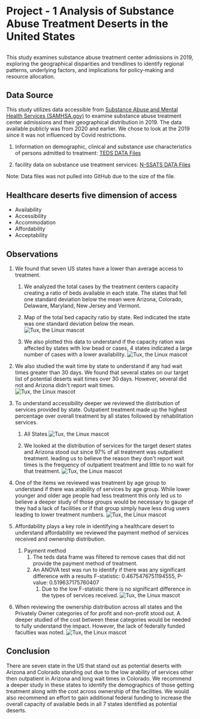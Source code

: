 # Project - 1 Analysis of Substance Abuse Treatment Deserts in the United States
## 
This study examines substance abuse treatment center admissions in 2019, exploring the geographical disparities and trendlines to identify regional patterns, underlying factors, and implications for policy-making and resource allocation.
## Data Source
 This study utilizes data accessible from [Substance Abuse and Mental Health Services (SAMHSA.gov)](https://www.samhsa.gov) to examine substance abuse treatment center admissions and their geographical distribution in 2019. The data available publicly was from 2020 and earlier.  We chose to look at the 2019 since it was not influenced by Covid restrictions.   

 1.  Information on demographic, clinical and substance use characteristics of persons admitted to treatment: [TEDS DATA Files](https://www.samhsa.gov/data/data-we-collect/teds/datafiles)

 1. facility data on substance use treatment services: [N-SSATS DATA Files](https://www.samhsa.gov/data/data-we-collect/n-ssats/datafiles?puf_id=47343)

 Note: Data files was not pulled into GitHub due to the size of the file.
## Healthcare deserts five dimension of access 
- Availability
- Accessibility
- Accommodation
- Affordability 
- Acceptability

 ## Observations

1. We found that seven US states have a lower than average access to treatment.
    1.  We analyzed the total cases by the treatment centers capacity creating a ratio of beds available in each state.  The states that fell one standard deviation below the mean were Arizona, Colorado, Delaware, Maryland, New Jersey and Vermont.  

    1. Map of the total bed capacity ratio by state. Red indicated the state was one standard deviation below the mean. 
![Tux, the Linux mascot](Image/Ratio_of_Total_Capacity_by_state.png
)
    1. We also plotted this data to understand if the capacity ration was affected by states with low bead or cases, 4 states indicated a large number of cases with a lower availability. 
![Tux, the Linux mascot](Image/output_scatter_ration_bed_bystate.png
)

1. We also studied the wait time by state to understand if any had wait times greater than 30 days.  We found that several states on our target list of potential deserts wait times over 30 days.  However, several did not and Arizona didn't report wait times.   
![Tux, the Linux mascot](Image/output_waitGr30days.png
)

1. To understand accessibility deeper we reviewed the distribution of services provided by state.
Outpatient treatment made up the highest percentage over overall treatment by all states followed by rehabilitation services. 
    1. All States
![Tux, the Linux mascot](Image/output_case_disto_by_state.png
)

    1.  We looked at the distribution of services for the target desert states and Arizona stood out since 97% of all treatment was outpatient treatment.   leading us to believe the reason they don't report wait times is the frequency of outpatient treatment and little to no wait for that treatment. 
![Tux, the Linux mascot](Image/output_case_distro_by_AZ.png
)

1. One of the items we reviewed was treatment by age group to understand if there was arability of services by age group. While lower younger and older age people had less treatment this only led us to believe a deeper study of those groups would be necessary to gauge of they had a lack of facilities or if that group simply have less drug users leading to lower treatment numbers. 
![Tux, the Linux mascot](Image/outputbyage.png
)

1. Affordability plays a key role in identifying a healthcare desert to understand affordability we reviewed the payment method of services received and ownership distribution.
    1. Payment method
        1. The teds data frame was filtered to remove cases that did not provide the payment method of treatment. 
        1. An ANOVA test was run to identify if there was any significant difference with a results F-statistic: 0.4675476751194555, P-value: 0.519637175760407
            1.  Due to the low F-statistic there is no significant difference in the types of services received. 
![Tux, the Linux mascot](Image/output_sevices_by_ins_type.png)

1. When reviewing the ownership distribution across all states and the Privately Owner categories of for profit and non-profit stood out.   A deeper studied of the cost between these categories would be needed to fully understand the impact.  However, the lack of federally funded faculties was noted. 
![Tux, the Linux mascot](Image/output_ownership_bytype_allstates.png
)

## Conclusion
There are seven state in the US that stand out as potential deserts with Arizona and Colorado standing out due to the low arability of services other then outpatient in Arizona and long wait times in Colorado.   We recommend a deeper study in these states to identify the demographics of those getting treatment along with the cost across ownership of the facilities.  We would also recommend an effort to gain additional federal funding to increase the overall capacity of available beds in all 7 states identified as potential deserts. 



